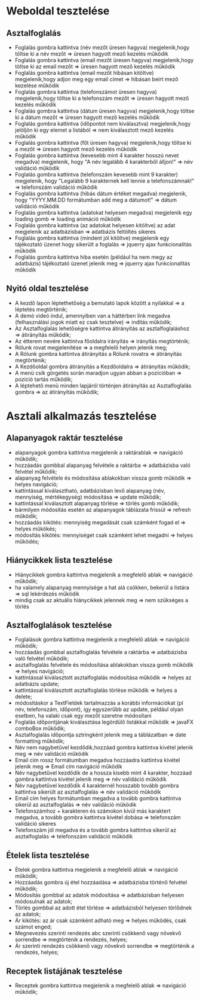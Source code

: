 # Weboldal tesztelése

## Asztalfoglalás

- Foglalás gombra kattintva (név mezőt üresen hagyva) megjelenik,hogy töltse ki a név mezőt => üresen hagyott mező kezelés működik
- Foglalás gombra kattintva (email mezőt üresen hagyva) megjelenik,hogy töltse ki az email mezőt => üresen hagyott mező kezelés működik
- Foglalás gombra kattintva (email mezőt hibásan kitöltve) megjelenik,hogy adjon meg egy email címet => hibásan beírt mező kezelése működik
- Foglalás gombra kattintva (telefonszámot üresen hagyva) megjelenik,hogy töltse ki a telefonszám mezőt => üresen hagyott mező kezelés működik
- Foglalás gombra kattintva (dátum üresen hagyva) megjelenik,hogy töltse ki a dátum mezőt => üresen hagyott mező kezelés működik
- Foglalás gombra kattintva (időpontot nem kiválasztva) megjelenik,hogy jelöljön ki egy elemet a listából => nem kiválasztott mező kezelés működik
- Foglalás gombra kattintva (főt üresen hagyva) megjelenik,hogy töltse ki a mezőt => üresen hagyott mező kezelés működik
- Foglalás gombra kattintva (kevesebb mint 4 karakter hosszú nevet megadva) megjelenik, hogy "A név legalább 4 karakterből álljon!" => név validáció működik
- Foglalás gombra kattintva (telefonszám kevesebb mint 9 karakter) megjelenik, hogy "Legalább 9 karakternek kell lennie a telefonszámnak!" => telefonszám 
  validáció működik
- Foglalás gombra kattintva (hibás dátum értéket megadva) megjelenik, hogy "YYYY.MM.DD formátumban add meg a dátumot!" => dátum validáció működik
- Foglalás gombra kattintva (adatokat helyesen megadva) megjelenik egy loading gomb => loading animáció működik
- Foglalás gombra kattintva (az adatokat helyesen kitöltve) az adat megjelenik az adatbázisban => adatbázis feltöltés sikeres
- Foglalás gombra kattintva (mindent jól kitöltve) megjelenik egy tájékoztató üzenet hogy sikerült a foglalás => jquerry ajax funkcionalitás működik
- Foglalás gombra kattintva hiba esetén (például ha nem megy az adatbázis) tájékoztató üzenet jelenik meg => jquerry ajax funkcionalitás működik

## Nyitó oldal tesztelése

- A kezdő lapon léptethetőség a bemutató lapok között a nyilakkal => a léptetés megtörténik;
- A demó videó indul, amennyiben van a háttérben link megadva (felhasználási jogok miatt ez csak tesztelve) => indítás működik;
- Az Asztalfoglalás lehetőségre kattintva átirányítás az asztalfoglaláshoz => átirányítás működik;
- Az étterem nevére kattintva főoldalra irányítás => irányítás megtörténik;
- Rólunk rovat megjelenítése => a megfelelő helyen jelenik meg;
- A Rólunk gombra kattintva átirányítás a Rólunk rovatra => átirányítás megtörténik;
- A Kezdőoldal gombra átirányítás a Kezdőoldalra => átirányítás működik;
- A menü csík görgetés során maradjon ugyan abban a pozícióban => pozíció tartás működik;
- A léptehető menü minden lapjáról történjen átirányítás az Asztalfoglalás gombra => az átirányítás működik;

# Asztali alkalmazás tesztelése

## Alapanyagok raktár tesztelése

- alapanyagok gombra kattintva megjelenik a raktárablak => navigáció működik;
- hozzáadás gombbal alapanyag felvétele a raktárba => adatbázisba való felvétel működik;
- alapanyag felvétele és módosítása ablakokban vissza gomb működik => helyes navigáció;
- kattintással kiválasztható, adatbázisban levő alapanyag (név, mennyiség, mértékegység) módosítása => update működik;
- kattintással kiválasztott alapanyag törlése => törlés gomb működik;
- bármilyen módosítás esetén az alapanyagok táblázata frissül => refresh működik;
- hozzáadás kikötés: mennyiség megadását csak számként fogad el => helyes műkökés;
- módosítás kikötés: mennyiséget csak számként lehet megadni => helyes működés;

## Hiánycikkek lista tesztelése

- Hiánycikkek gombra kattintva megjelenik a megfelelő ablak => navigáció működik;
- ha valamely alapanyag mennyisége a hat alá csökken, bekerül a listára => sql lekérdezés működik
- mindig csak az aktuális hiánycikkek jelennek meg => nem szükséges a törlés

## Asztalfoglalások tesztelése

- Foglalások gombra kattintva megjelenik a megfelelő ablak => navigáció működik;
- hozzáadás gombbal asztalfoglalás felvétele a raktárba => adatbázisba való felvétel működik;
- asztalfoglalás felvétele és módosítása ablakokban vissza gomb működik => helyes navigáció;
- kattintással kiválasztott asztalfoglalás módosítása működik => helyes az adatbázis update;
- kattintással kiválasztott asztalfoglalás törlése működik => helyes a delete;
- módosításkor a TextFieldek tartalmazzás a korábbi információkat (pl név, telefonszám, időpont), így egyszerűbb az update, például olyan esetben, ha valaki csak egy mezőt 
szeretne módosítani
- Foglalás időpontjának kiválasztása legördülő listákkal működik => javaFX comboBox működik;
- Asztalfoglalás időpontja sztringként jelenik meg a táblázatban => date formatting működik;
- Név nem nagybetűvel kezdődik,hozzáad gombra kattintva kivétel jelenik meg => név validáció működik
- Email cím rossz formátumban megadva hozzáadra kattintva kivétel jelenik meg => Email cím navigáció működik
- Név nagybetűvel kezdődik de a hossza kisebb mint 4 karakter, hozzáad gombra kattintva kivétel jelenik meg => név validáció működik
- Név nagybetűvel kezdődik 4 karakternél hosszabb tovább gombra kattintva sikerült az asztalfoglalás => név validáció működik
- Email cím helyes formátumban megadva a tovább gombra kattintva sikerül az asztalfoglalás => név validáció működik
- Telefonszámhoz + karakteren és számokon kívül más karaktert megadva, a tovább gombra kattintva kivétel dobása => telefonszám validáció sikeres
- Telefonszám jól megadva és a tovább gombra kattintva sikerül az asztalfoglalás => telefonszám validáció működik

## Ételek lista tesztelése

- Ételek gombra kattintva megjelenik a megfelelő ablak => navigáció működik;
- Hozzáadás gombra új étel hozzáadása => adatbázisba történő felvétel működik;
- Módosítás gombbal az adatok módosítása => adatbázisban helyesen módosulnak az adatok;
- Törlés gombbal az adott étel törlése => adatbázisból helyesen törlődnek az adatok;
- Ár kikötés: az ár csak számként adható meg => helyes működés, csak számot enged;
- Megnevezés szerinti rendezés abc szerinti csökkenő vagy növekvő sorrendbe => megtörténik a rendezés, helyes;
- Ár szerinti rendezés csökkenő vagy növekvő sorrendbe => megtörténik a rendezés, helyes;

## Receptek listájának tesztelése

- Receptek gombra kattintva megjelenik a megfelelő ablak => navigáció működik;

